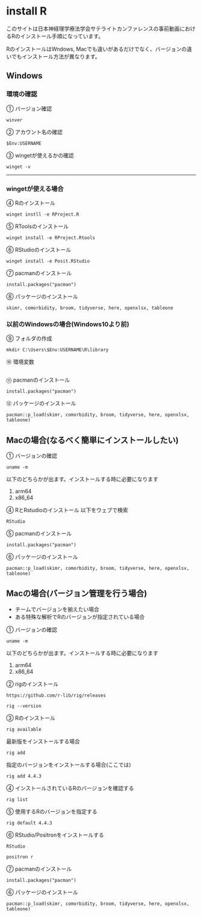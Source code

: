 # install R

このサイトは日本神経理学療法学会サテライトカンファレンスの事前動画におけるRのインストール手順になっています。

RのインストールはWndows, Macでも違いがあるだけでなく、バージョンの違いでもインストール方法が異なります。

## Windows

### 環境の確認

① バージョン確認

```         
winver
```

② アカウント名の確認

```         
$Env:USERNAME
```

③ wingetが使えるかの確認

```         
winget -v
```

------------------------------------------------------------------------

### wingetが使える場合

④ Rのインストール

```         
winget instll -e RProject.R
```

⑤ RToolsのインストール

```         
winget install -e RProject.Rtools
```

⑥ RStudioのインストール

```         
winget install -e Posit.RStudio
```

⑦ pacmanのインストール

```         
install.packages("pacman")
```

⑧ パッケージのインストール

```         
skimr, comorbidity, broom, tidyverse, here, openxlsx, tableone
```

### 以前のWindowsの場合(Windows10より前)

⑨ フォルダの作成

```         
mkdir C:\Users\$Env:USERNAME\R\library
```

⑩ 環境変数

```         

```

⑪ pacmanのインストール

```         
install.packages("pacman")
```

⑫ パッケージのインストール

```         
pacman::p_load(skimr, comorbidity, broom, tidyverse, here, openxlsx, tableone)
```

### 

## Macの場合(なるべく簡単にインストールしたい)

① バージョンの確認
```
uname -m
```

以下のどちらかが出ます。インストールする時に必要になります

1. arm64
2. x86_64



④ RとRstudioのインストール
以下をウェブで検索

```
RStudio
```


⑤ pacmanのインストール
```
install.packages("pacman")
```

⑥ パッケージのインストール
```
pacman::p_load(skimr, comorbidity, broom, tidyverse, here, openxlsx, tableone)
```

## Macの場合(バージョン管理を行う場合)

- チームでバージョンを揃えたい場合
- ある特殊な解析でRのバージョンが指定されている場合

① バージョンの確認
```
uname -m
```

以下のどちらかが出ます。インストールする時に必要になります

1. arm64
2. x86_64

② rigのインストール
```
https://github.com/r-lib/rig/releases
```

```
rig --version
```



③ Rのインストール
```
rig available
```


最新版をインストールする場合
```
rig add
```

指定のバージョンをインストールする場合(ここでは)
```
rig add 4.4.3
```

④ インストールされているRのバージョンを確認する
```
rig list
```

⑤ 使用するRのバージョンを指定する
```
rig default 4.4.3 
```

⑥ RStudio/Positronをインストールする
```
RStudio
```


```
positron r
```

⑦  pacmanのインストール
```
install.packages("pacman")
```

⑥ パッケージのインストール
```
pacman::p_load(skimr, comorbidity, broom, tidyverse, here, openxlsx, tableone)
```

